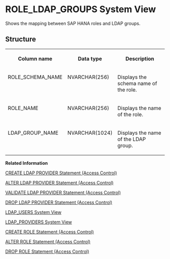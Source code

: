 <!-- loio5f1dffe49b484f9c88ba57c0340d6020 -->

# ROLE\_LDAP\_GROUPS System View

Shows the mapping between SAP HANA roles and LDAP groups.



## Structure


<table>
<tr>
<th valign="top">

Column name



</th>
<th valign="top">

Data type



</th>
<th valign="top">

Description



</th>
</tr>
<tr>
<td valign="top">

ROLE\_SCHEMA\_NAME



</td>
<td valign="top">

NVARCHAR\(256\)



</td>
<td valign="top">

Displays the schema name of the role.



</td>
</tr>
<tr>
<td valign="top">

ROLE\_NAME



</td>
<td valign="top">

NVARCHAR\(256\)



</td>
<td valign="top">

Displays the name of the role.



</td>
</tr>
<tr>
<td valign="top">

LDAP\_GROUP\_NAME



</td>
<td valign="top">

NVARCHAR\(1024\)



</td>
<td valign="top">

Displays the name of the LDAP group.



</td>
</tr>
</table>

**Related Information**  


[CREATE LDAP PROVIDER Statement \(Access Control\)](../../010-SQL-Reference/012-SQL-Statements/create-ldap-provider-statement-access-control-3b72203.md "Creates an LDAP provider for use with LDAP authorization and authentication.")

[ALTER LDAP PROVIDER Statement \(Access Control\)](../../010-SQL-Reference/012-SQL-Statements/alter-ldap-provider-statement-access-control-ae9ba28.md "Updates an LDAP provider for use with LDAP authorization and authentication.")

[VALIDATE LDAP PROVIDER Statement \(Access Control\)](../../010-SQL-Reference/012-SQL-Statements/validate-ldap-provider-statement-access-control-4181217.md "Validates an LDAP provider configuration and LDAP authentication and authorization for users of that LDAP provider.")

[DROP LDAP PROVIDER Statement \(Access Control\)](../../010-SQL-Reference/012-SQL-Statements/drop-ldap-provider-statement-access-control-340e913.md "Drops an LDAP provider, and its associated credential, from the internal secure credential store.")

[LDAP\_USERS System View](ldap-users-system-view-704e5b6.md "Shows information about the users using LDAP authorization.")

[LDAP\_PROVIDERS System View](ldap-providers-system-view-5b54fe2.md "Lists all LDAP providers.")

[CREATE ROLE Statement \(Access Control\)](../../010-SQL-Reference/012-SQL-Statements/create-role-statement-access-control-20d4a23.md "Creates a new role.")

[ALTER ROLE Statement \(Access Control\)](../../010-SQL-Reference/012-SQL-Statements/alter-role-statement-access-control-c16ff34.md "Sets or unsets the role group of a role, and adds or drops the mapping of LDAP groups to a role.")

[DROP ROLE Statement \(Access Control\)](../../010-SQL-Reference/012-SQL-Statements/drop-role-statement-access-control-20d74f7.md "Drops a role.")

